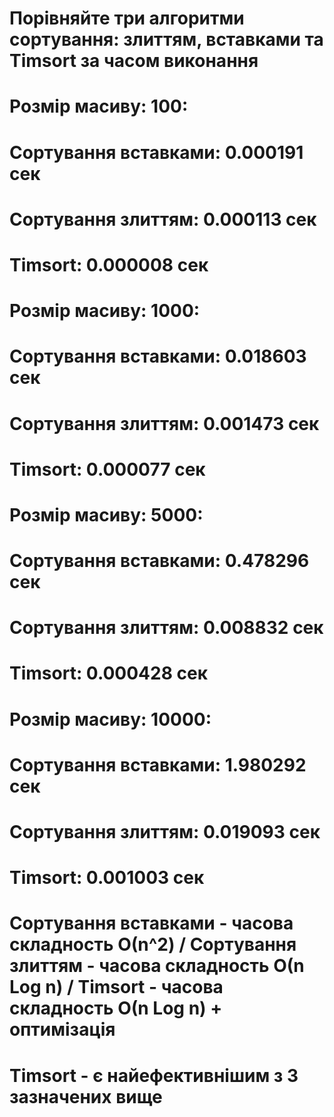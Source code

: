 # Порівняйте три алгоритми сортування: злиттям, вставками та Timsort за часом виконання
# Розмір масиву: 100:
# Сортування вставками: 0.000191 сек
# Сортування злиттям: 0.000113 сек
# Timsort: 0.000008 сек

# Розмір масиву: 1000:
# Сортування вставками: 0.018603 сек
# Сортування злиттям: 0.001473 сек
# Timsort: 0.000077 сек

# Розмір масиву: 5000:
# Сортування вставками: 0.478296 сек
# Сортування злиттям: 0.008832 сек
# Timsort: 0.000428 сек

# Розмір масиву: 10000:
# Сортування вставками: 1.980292 сек
# Сортування злиттям: 0.019093 сек
# Timsort: 0.001003 сек

# Сортування вставками - часова складность О(n^2) / Сортування злиттям - часова складность О(n Log n) / Timsort - часова складность О(n Log n) + оптимізація
# Timsort - є найефективнішим з 3 зазначених вище

